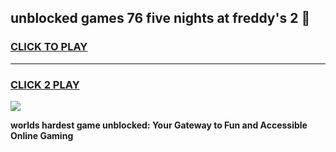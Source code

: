 
## unblocked games 76 five nights at freddy's 2 👋
<h3>
<a href="https://premium.freeplayer.one?title=unblocked_games_76_five_nights_at_freddy's_2&ref=13F">CLICK TO PLAY</a></h3>
<hr>

<h3>
<a href="https://premium.freeplayer.one?title=unblocked_games_76_five_nights_at_freddy's_2&ref=13F">CLICK 2 PLAY</a>
  
</h3>

<a href="https://premium.freeplayer.one?title=unblocked_games_76_five_nights_at_freddy's_2&ref=12F/"><img src="https://clearcache.store/games.png"></a>


**worlds hardest game unblocked: Your Gateway to Fun and Accessible Online Gaming**
